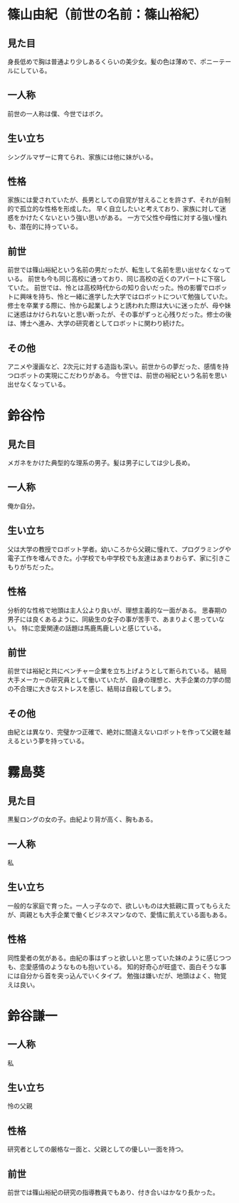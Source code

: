 # 篠山由紀（前世の名前：篠山裕紀）
## 見た目
身長低めで胸は普通より少しあるくらいの美少女。髪の色は薄めで、ポニーテールにしている。
## 一人称
前世の一人称は僕、今世ではボク。
## 生い立ち
シングルマザーに育てられ、家族には他に妹がいる。
## 性格
家族には愛されていたが、長男としての自覚が甘えることを許さず、それが自制的で孤立的な性格を形成した。
早く自立したいと考えており、家族に対して迷惑をかけたくないという強い思いがある。
一方で父性や母性に対する強い憧れも、潜在的に持っている。
## 前世
前世では篠山裕紀という名前の男だったが、転生して名前を思い出せなくなっている。
前世も今も同じ高校に通っており、同じ高校の近くのアパートに下宿していた。
前世では、怜とは高校時代からの知り合いだった。怜の影響でロボットに興味を持ち、怜と一緒に進学した大学ではロボットについて勉強していた。修士を卒業する際に、怜から起業しようと誘われた際は大いに迷ったが、母や妹に迷惑はかけられないと思い断ったが、その事がずっと心残りだった。修士の後は、博士へ進み、大学の研究者としてロボットに関わり続けた。
## その他
アニメや漫画など、2次元に対する造詣も深い。前世からの夢だった、感情を持つロボットの実現にこだわりがある。
今世では、前世の裕紀という名前を思い出せなくなっている。

# 鈴谷怜
## 見た目
メガネをかけた典型的な理系の男子。髪は男子にしては少し長め。
## 一人称
俺か自分。
## 生い立ち
父は大学の教授でロボット学者。幼いころから父親に憧れて、プログラミングや電子工作を嗜んできた。小学校でも中学校でも友達はあまりおらず、家に引きこもりがちだった。
## 性格
分析的な性格で地頭は主人公より良いが、理想主義的な一面がある。
思春期の男子には良くあるように、同級生の女子の事が苦手で、あまりよく思っていない。
特に恋愛関連の話題は馬鹿馬鹿しいと感じている。
## 前世
前世では裕紀と共にベンチャー企業を立ち上げようとして断られている。
結局大手メーカーの研究員として働いていたが、自身の理想と、大手企業の力学の間の不合理に大きなストレスを感じ、結局は自殺してしまう。
## その他
由紀とは異なり、完璧かつ正確で、絶対に間違えないロボットを作って父親を越えるという夢を持っている。

# 霧島葵
## 見た目
黒髪ロングの女の子。由紀より背が高く、胸もある。
## 一人称
私
## 生い立ち
一般的な家庭で育った。一人っ子なので、欲しいものは大抵親に買ってもらえたが、両親とも大手企業で働くビジネスマンなので、愛情に飢えている面もある。
## 性格
同性愛者の気がある。由紀の事はずっと欲しいと思っていた妹のように感じつつも、恋愛感情のようなものも抱いている。
知的好奇心が旺盛で、面白そうな事には自分から首を突っ込んでいくタイプ。
勉強は嫌いだが、地頭はよく、物覚えは良い。

# 鈴谷謙一
## 一人称
私
## 生い立ち
怜の父親
## 性格
研究者としての厳格な一面と、父親としての優しい一面を持つ。
## 前世
前世では篠山裕紀の研究の指導教員でもあり、付き合いはかなり長かった。